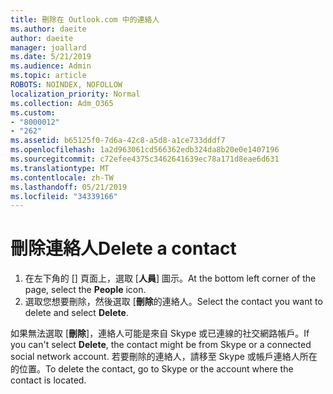 ```yaml
---
title: 刪除在 Outlook.com 中的連絡人
ms.author: daeite
author: daeite
manager: joallard
ms.date: 5/21/2019
ms.audience: Admin
ms.topic: article
ROBOTS: NOINDEX, NOFOLLOW
localization_priority: Normal
ms.collection: Adm_O365
ms.custom:
- "8000012"
- "262"
ms.assetid: b65125f0-7d6a-42c8-a5d8-a1ce733dddf7
ms.openlocfilehash: 1a2d963061cd566362edb324da8b20e0e1407196
ms.sourcegitcommit: c72efee4375c3462641639ec78a171d8eae6d631
ms.translationtype: MT
ms.contentlocale: zh-TW
ms.lasthandoff: 05/21/2019
ms.locfileid: "34339166"
---
```

# <a name="delete-a-contact"></a><span data-ttu-id="f76e6-102">刪除連絡人</span><span class="sxs-lookup"><span data-stu-id="f76e6-102">Delete a contact</span></span>

1. <span data-ttu-id="f76e6-103">在左下角的 [] 頁面上，選取 [**人員**] 圖示。</span><span class="sxs-lookup"><span data-stu-id="f76e6-103">At the bottom left corner of the page, select the **People** icon.</span></span>
2. <span data-ttu-id="f76e6-104">選取您想要刪除，然後選取 [**刪除**的連絡人。</span><span class="sxs-lookup"><span data-stu-id="f76e6-104">Select the contact you want to delete and select **Delete**.</span></span>

<span data-ttu-id="f76e6-105">如果無法選取 [**刪除**]，連絡人可能是來自 Skype 或已連線的社交網路帳戶。</span><span class="sxs-lookup"><span data-stu-id="f76e6-105">If you can't select **Delete**, the contact might be from Skype or a connected social network account.</span></span> <span data-ttu-id="f76e6-106">若要刪除的連絡人，請移至 Skype 或帳戶連絡人所在的位置。</span><span class="sxs-lookup"><span data-stu-id="f76e6-106">To delete the contact, go to Skype or the account where the contact is located.</span></span>